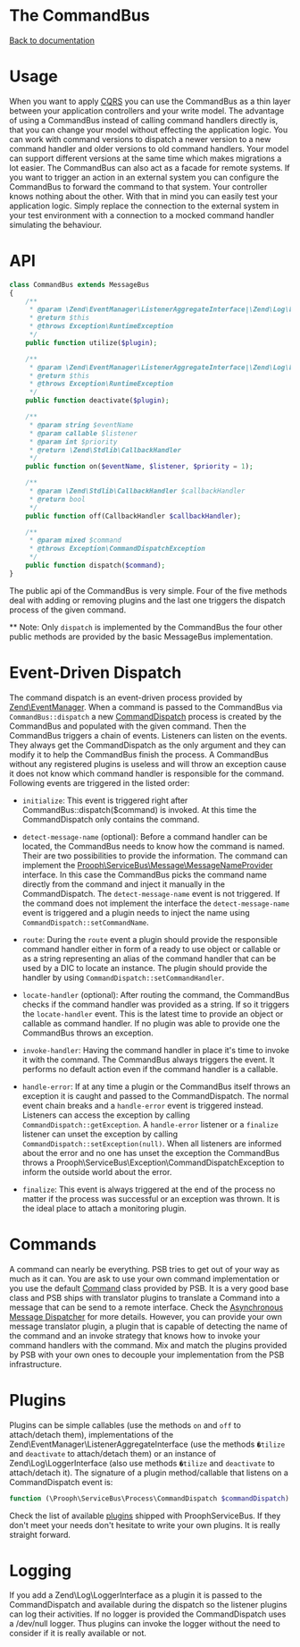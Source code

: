 The CommandBus
==============

[Back to documentation](../README.md#documentation)

# Usage

When you want to apply [CQRS](http://cqrs.files.wordpress.com/2010/11/cqrs_documents.pdf) you can use
the CommandBus as a thin layer between your application controllers and your write model.
The advantage of using a CommandBus instead of calling command handlers directly is, that you can change your model without effecting
the application logic. You can work with command versions to dispatch a newer version to a new command handler and older
versions to old command handlers. Your model can support different versions at the same time which makes migrations a lot easier.
The CommandBus can also act as a facade for remote systems. If you want to
trigger an action in an external system you can configure the CommandBus to forward the command to that system. Your controller knows
nothing about the other. With that in mind you can easily test your application logic. Simply replace the connection to the
external system in your test environment with a connection to a mocked command handler simulating the behaviour.

# API

```php
class CommandBus extends MessageBus
{
    /**
     * @param \Zend\EventManager\ListenerAggregateInterface|\Zend\Log\LoggerInterface $plugin
     * @return $this
     * @throws Exception\RuntimeException
     */
    public function utilize($plugin);

    /**
     * @param \Zend\EventManager\ListenerAggregateInterface|\Zend\Log\LoggerInterface $plugin
     * @return $this
     * @throws Exception\RuntimeException
     */
    public function deactivate($plugin);

    /**
     * @param string $eventName
     * @param callable $listener
     * @param int $priority
     * @return \Zend\Stdlib\CallbackHandler
     */
    public function on($eventName, $listener, $priority = 1);

    /**
     * @param \Zend\Stdlib\CallbackHandler $callbackHandler
     * @return bool
     */
    public function off(CallbackHandler $callbackHandler);

    /**
     * @param mixed $command
     * @throws Exception\CommandDispatchException
     */
    public function dispatch($command);
}
```

The public api of the CommandBus is very simple. Four of the five methods deal with adding or removing plugins and the last
one triggers the dispatch process of the given command.

** Note: Only `dispatch` is implemented by the CommandBus the four other public methods are provided by the basic MessageBus implementation.

# Event-Driven Dispatch

The command dispatch is an event-driven process provided by [Zend\EventManager](http://framework.zend.com/manual/2.0/en/modules/zend.event-manager.event-manager.html).
When a command is passed to the CommandBus via `CommandBus::dispatch` a new [CommandDispatch](../src/Prooph/ServiceBus/Process/CommandDispatch.php) process is created by the CommandBus and populated with the given command.
Then the CommandBus triggers a chain of events. Listeners can listen on the events. They always get the CommandDispatch as the only argument and they can
modify it to help the CommandBus finish the process. A CommandBus without any registered plugins is useless and will throw an exception cause
it does not know which command handler is responsible for the command.
Following events are triggered in the listed order:

- `initialize`: This event is triggered right after CommandBus::dispatch($command) is invoked. At this time the CommandDispatch only contains the command.

- `detect-message-name` (optional): Before a command handler can be located, the CommandBus needs to know how the command is named. Their are two
possibilities to provide the information. The command can implement the [Prooph\ServiceBus\Message\MessageNameProvider](../src/Prooph/ServiceBus/Message/MessageNameProvider.php) interface.
In this case the CommandBus picks the command name directly from the command and inject it manually in the CommandDispatch. The `detect-message-name` event is not triggered. If the command
does not implement the interface the `detect-message-name` event is triggered and a plugin needs to inject the name using `CommandDispatch::setCommandName`.

- `route`: During the `route` event a plugin should provide the responsible command handler either in form of a ready to use object or callable or as a string
representing an alias of the command handler that can be used by a DIC to locate an instance. The plugin should provide the handler by using
`CommandDispatch::setCommandHandler`.

- `locate-handler` (optional): After routing the command, the CommandBus checks if the command handler was provided as a string. If so it triggers the
`locate-handler` event. This is the latest time to provide an object or callable as command handler. If no plugin was able to provide one the CommandBus throws an exception.

- `invoke-handler`: Having the command handler in place it's time to invoke it with the command. The CommandBus always triggers the event. It performs no default action even if the
command handler is a callable.

- `handle-error`: If at any time a plugin or the CommandBus itself throws an exception it is caught and passed to the CommandDispatch. The normal event chain breaks and a
`handle-error` event is triggered instead. Listeners can access the exception by calling `CommandDispatch::getException`.
A `handle-error` listener or a `finalize` listener can unset the exception by calling `CommandDispatch::setException(null)`.
When all listeners are informed about the error and no one has unset the exception the CommandBus throws a Prooph\ServiceBus\Exception\CommandDispatchException to inform the outside world about the error.

- `finalize`: This event is always triggered at the end of the process no matter if the process was successful or an exception was thrown. It is the ideal place to
attach a monitoring plugin.

# Commands

A command can nearly be everything. PSB tries to get out of your way as much as it can. You are ask to use your own command implementation or you use the
default [Command](../src/Prooph/ServiceBus/Command.php) class provided by PSB. It is a very good base class and PSB ships with translator plugins to translate a Command into a message
that can be send to a remote interface. Check the [Asynchronous Message Dispatcher](message_dispatcher.md) for more details. However, you can provide
your own message translator plugin, a plugin that is capable of detecting the name of the command and an invoke strategy that knows how to invoke
your command handlers with the command. Mix and match the plugins provided by PSB with your own ones to decouple your implementation from the PSB infrastructure.

# Plugins

Plugins can be simple callables (use the methods `on` and `off` to attach/detach them), implementations of the
Zend\EventManager\ListenerAggregateInterface (use the methods `�tilize` and `deactivate` to attach/detach them) or an instance of
Zend\Log\LoggerInterface (also use methods `�tilize` and `deactivate` to attach/detach it).
The signature of a plugin method/callable that listens on a CommandDispatch event is:

```php
function (\Prooph\ServiceBus\Process\CommandDispatch $commandDispatch) {};
```

Check the list of available [plugins](plugins.md) shipped with ProophServiceBus. If they don't meet your needs don't hesitate to write your
own plugins. It is really straight forward.

# Logging

If you add a Zend\Log\LoggerInterface as a plugin it is passed to the CommandDispatch and available during the dispatch so the
listener plugins can log their activities. If no logger is provided the CommandDispatch uses a /dev/null logger. Thus plugins can
invoke the logger without the need to consider if it is really available or not.






